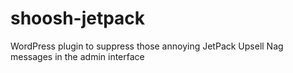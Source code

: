 # shoosh-jetpack
 WordPress plugin to suppress those annoying JetPack Upsell Nag messages in the admin interface
